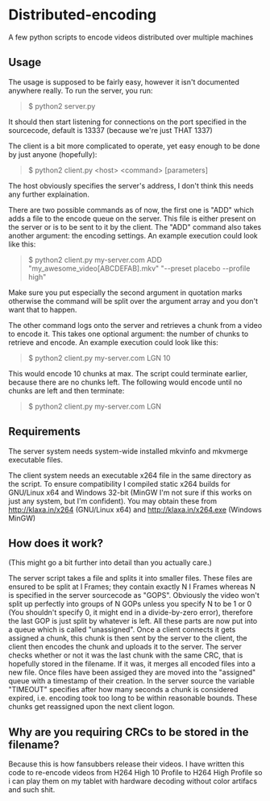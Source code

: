 Distributed-encoding
====================

A few python scripts to encode videos distributed over multiple machines

Usage
-----

The usage is supposed to be fairly easy, however it isn't documented anywhere
really. To run the server, you run:
> $ python2 server.py

It should then start listening for connections on the port specified in the
sourcecode, default is 13337 (because we're just THAT 1337)

The client is a bit more complicated to operate, yet easy enough to be done by
just anyone (hopefully):
> $ python2 client.py \<host\> \<command\> [parameters]

The host obviously specifies the server's address, I don't think this needs any
further explaination.

There are two possible commands as of now, the first one is "ADD" which adds a
file to the encode queue on the server. This file is either present on the
server or is to be sent to it by the client. The "ADD" command also takes
another argument: the encoding settings. An example execution could look like
this:
> $ python2 client.py my-server.com ADD "my_awesome_video[ABCDEFAB].mkv" "--preset placebo --profile high"

Make sure you put especially the second argument in quotation marks otherwise
the command will be split over the argument array and you don't want that to
happen.

The other command logs onto the server and retrieves a chunk from a video to
encode it. This takes one optional argument: the number of chunks to retrieve
and encode. An example execution could look like this:
> $ python2 client.py my-server.com LGN 10

This would encode 10 chunks at max. The script could terminate earlier,
because there are no chunks left. The following would encode until no chunks are
left and then terminate:
> $ python2 client.py my-server.com LGN


Requirements
------------

The server system needs system-wide installed mkvinfo and mkvmerge executable
files.

The client system needs an executable x264 file in the same directory as the
script. To ensure compatibility I compiled static x264 builds for GNU/Linux x64
and Windows 32-bit (MinGW I'm not sure if this works on just any system, but I'm
confident). You may obtain these from http://klaxa.in/x264 (GNU/Linux x64) 
and http://klaxa.in/x264.exe (Windows MinGW)


How does it work?
-----------------

(This might go a bit further into detail than you actually care.)

The server script takes a file and splits it into smaller files. These files are
ensured to be split at I Frames; they contain exactly N I Frames whereas N is
specified in the server sourcecode as "GOPS". Obviously the video won't split up
perfectly into groups of N GOPs unless you specify N to be 1 or 0 (You shouldn't
specify 0, it might end in a divide-by-zero error), therefore the last GOP is
just split by whatever is left. All these parts are now put into a queue which
is called "unassigned". Once a client connects it gets assigned a chunk, this
chunk is then sent by the server to the client, the client then encodes the
chunk and uploads it to the server. The server checks whether or not it was the
last chunk with the same CRC, that is hopefully stored in the filename. If it
was, it merges all encoded files into a new file. Once files have been assiged
they are moved into the "assigned" queue with a timestamp of their creation. In
the server source the variable "TIMEOUT" specifies after how many seconds a
chunk is considered expired, i.e. encoding took too long to be within reasonable
bounds. These chunks get reassigned upon the next client logon.


Why are you requiring CRCs to be stored in the filename?
--------------------------------------------------------

Because this is how fansubbers release their videos. I have written this code to
re-encode videos from H264 High 10 Profile to H264 High Profile so i can play
them on my tablet with hardware decoding without color artifacs and such shit.

